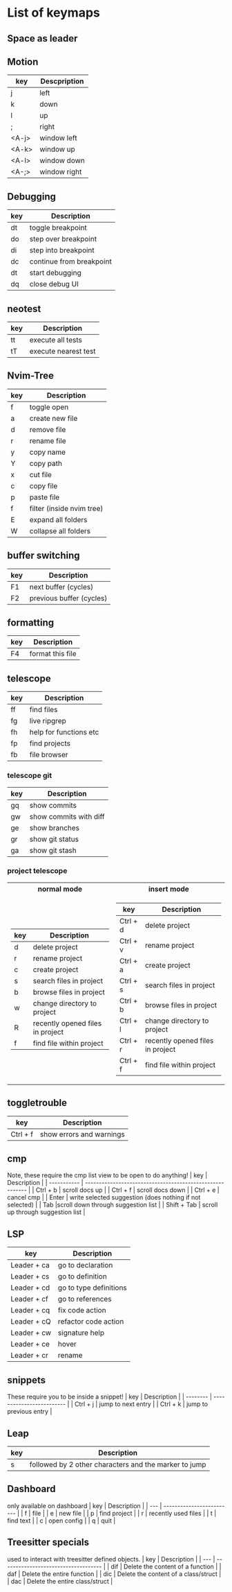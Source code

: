 # List of keymaps

## Space as leader

## Motion
| key     | Descpription              |
| ------- | ------------------------- |
| j       | left                      |
| k       | down                      |
| l       | up                        | 
| ;       | right                     |
| \<A-j\> | window left               |
| \<A-k\> | window up                 |
| \<A-l\> | window down               |
| \<A-;\> | window right              |


## Debugging
| key         | Description               |
| ----------- | ------------------------- |
| <leader>dt  | toggle breakpoint         |
| <leader>do  | step over breakpoint      |
| <leader>di  | step into breakpoint      |
| <leader>dc  | continue from breakpoint  |
| <leader>dt  | start debugging           |
| <leader>dq  | close debug UI            |

## neotest
| key         | Description               |
| ----------- | ------------------------- |
| <leader>tt  | execute all tests         |
| <leader>tT  | execute nearest test      |

## Nvim-Tree
| key | Description                |
| --- | -------------------------- |
| f   | toggle open                |
| a   | create new file            |
| d   | remove file                |
| r   | rename file                |
| y   | copy name                  |
| Y   | copy path                  |
| x   | cut file                   |
| c   | copy file                  |
| p   | paste file                 |
| f   | filter (inside nvim tree)  |
| E   | expand all folders         |
| W   | collapse all folders       |

## buffer switching
| key | Description               |
| --- | ------------------------- |
| F1  | next buffer (cycles)      |
| F2  | previous buffer (cycles)  |

## formatting
| key | Description               |
| --- | ------------------------- |
| F4  | format this file          |

## telescope
| key         | Description               |
| ----------- | ------------------------- |
| <leader>ff  | find files                |
| <leader>fg  | live ripgrep              |
| <leader>fh  | help for functions etc    |
| <leader>fp  | find projects             |
| <leader>fb  | file browser              |

### telescope git
| key        | Description               |
| ---------- | ------------------------- |
| <leader>gq | show commits              |
| <leader>gw | show commits with diff    |
| <leader>ge | show branches             | 
| <leader>gr | show git status           |
| <leader>ga | show git stash            | 

### project telescope
<table> <tr> <th> normal mode </th> <th> insert mode </th></tr>
<tr> <td>

| key | Description                       |
| --- | --------------------------------- |
|  d  | delete project                    |
|  r  | rename project                    |
|  c  | create project                    |
|  s  | search files in project           |
|  b  | browse files in project           |
|  w  | change directory to project       |
|  R  | recently opened files in project  |
|  f  | find file within project          |
</td> <td>

| key      | Description                       |
| -------- | --------------------------------- |
| Ctrl + d | delete project                    |
| Ctrl + v | rename project                    |
| Ctrl + a | create project                    |
| Ctrl + s | search files in project           |
| Ctrl + b | browse files in project           |
| Ctrl + l | change directory to project       |
| Ctrl + r | recently opened files in project  |
| Ctrl + f | find file within project          |

</td> </tr> </table>


## toggletrouble
| key      | Description               |
| -------- | ------------------------- |
| Ctrl + f | show errors and warnings  |

## cmp
Note, these require the cmp list view to be open to do anything!
| key         | Description                                               |
| ----------- | --------------------------------------------------------- |
| Ctrl + b    | scroll docs up                                            |
| Ctrl + f    | scroll docs down                                          |
| Ctrl + e    | cancel cmp                                                |
| Enter       | write selected suggestion (does nothing if not selected)  |
| Tab         |scroll down through suggestion list                        |
| Shift + Tab | scroll up through suggestion list                         |

## LSP 
| key          |  Description           |
| ------------ | ---------------------- |
|  Leader + ca | go to declaration      |
|  Leader + cs | go to definition       |
|  Leader + cd | go to type definitions |
|  Leader + cf | go to references       |
|  Leader + cq | fix code action        |
|  Leader + cQ | refactor code action   |
|  Leader + cw | signature help         |
|  Leader + ce | hover                  |
|  Leader + cr | rename                 |

## snippets
These require you to be inside a snippet!
| key      | Description               |
| -------- | ------------------------- |
| Ctrl + j | jump to next entry        |
| Ctrl + k | jump to previous entry    |

## Leap
| key      | Description                                            |
| -------- | ------------------------------------------------------ |
| s        | followed by 2 other characters and the marker to jump  |

## Dashboard
only available on dashboard
| key | Description               |
| --- | ------------------------- |
|  f  | file                      |
|  e  | new file                  |
|  p  | find project              |
|  r  | recently used files       |
|  t  | find text                 |
|  c  | open config               |
|  q  | quit                      |

## Treesitter specials
used to interact with treesitter defined objects.
| key | Description                          |
| --- | ------------------------------------ |
| dif | Delete the content of a function     |
| daf | Delete the entire function           |
| dic | Delete the content of a class/struct |
| dac | Delete the entire class/struct       |
